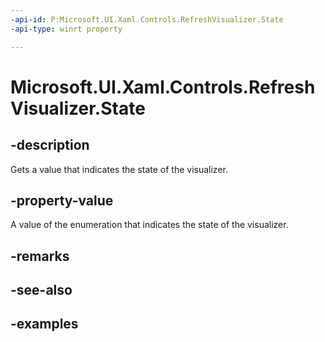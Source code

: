 ```yaml
---
-api-id: P:Microsoft.UI.Xaml.Controls.RefreshVisualizer.State
-api-type: winrt property

---
```

<!-- Property syntax.
public RefreshVisualizerState State { get; }
-->

# Microsoft.UI.Xaml.Controls.RefreshVisualizer.State


## -description

Gets a value that indicates the state of the visualizer.


## -property-value

A value of the enumeration that indicates the state of the visualizer.


## -remarks


## -see-also


## -examples


